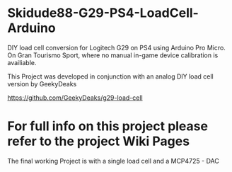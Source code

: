 # Skidude88-G29-PS4-LoadCell-Arduino
DIY load cell conversion for Logitech G29 on PS4 using Arduino Pro Micro. On Gran Tourismo Sport, where no manual in-game device calibration is availiable.

This Project was developed in conjunction with an analog DIY load cell version by GeekyDeaks

https://github.com/GeekyDeaks/g29-load-cell

# For full info on this project please refer to the project Wiki Pages

The final working Project is with a single load cell and a MCP4725 - DAC
